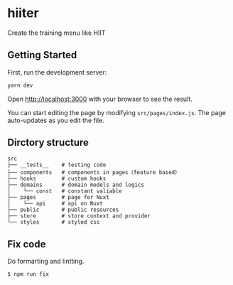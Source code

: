 # hiiter

Create the training menu like HIIT

## Getting Started

First, run the development server:

```bash
yarn dev
```

Open [http://localhost:3000](http://localhost:3000) with your browser to see the result.

You can start editing the page by modifying `src/pages/index.js`. The page auto-updates as you edit the file.

## Dirctory structure

```
src
├── __tests__    # testing code
├── components   # components in pages（feature based）
├── hooks        # custom hooks
├── domains      # domain models and logics
│    └── const   # constant valiable
├── pages        # page for Nuxt
│    └── api     # api on Nuxt
├── public       # public resources
├── store        # store context and provider
└── styles       # styled css
```

## Fix code

Do formarting and lintting.

```bash
$ npm run fix
```
